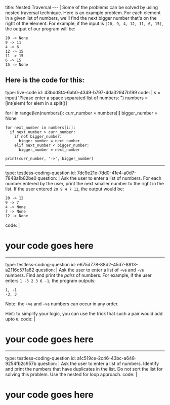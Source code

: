 title: Nested Traversal
--- |
  Some of the problems can be solved by using nested traversal technique. Here is an example problem. For each element in a given list of numbers, we'll find the next bigger number that's on the right of the element. For example, if the input is `[20, 9, 4, 12, 11, 6, 15]`, the output of our program will be:

  ```
  20 -> None
  9 -> 11
  4 -> 6
  12 -> 15
  11 -> 15
  6 -> 15
  15 -> None
  ```

  Here is the code for this:
---
type: live-code
id: 43bdd8f4-6ab0-4349-b797-4da32947b199
code: |
  s = input("Please enter a space separated list of numbers: ")
  numbers = [int(elem) for elem in s.split()]

  for i in range(len(numbers)):
    curr_number = numbers[i]
    bigger_number = None

    for next_number in numbers[i:]:
      if next_number > curr_number:
        if not bigger_number:
          bigger_number = next_number
        elif next_number < bigger_number:
          bigger_number = next_number

    print(curr_number, '->', bigger_number)

---
type: testless-coding-question
id: 7dc9e21e-7dd0-41e4-a0d7-7848a1b82be0
question: |
  Ask the user to enter a list of numbers. For each number entered by the user, print the next smaller number to the right in the list. If the user entered `20 9 4 7 12`, the output would be:
  ```
  20 -> 12
  9 -> 7
  4 -> None
  7 -> None
  12 -> None
  ```
code: |
  # your code goes here

---
type: testless-coding-question
id: e675d778-88d2-45d7-8813-a2116c571a82
question: |
  Ask the user to enter a list of `+ve` and `-ve` numbers. Find and print the _pairs_ of numbers. For example, if the user enters `1 -3 2 3 6 -1`, the program outputs:

  ```
  1, -1
  -3, 3
  ```

  Note: the `+ve` and `-ve` numbers can occur in any order.

  Hint: to simplify your logic, you can use the trick that such a pair would add upto `0`.
code: |
  # your code goes here

---
type: testless-coding-question
id: a1c519ce-2c46-43bc-a648-9254fb2c957b
question: |
  Ask the user to enter a list of numbers. Identify and print the numbers that have duplicates in the list. Do not sort the list for solving this problem. Use the nested for loop approach.
code: |
  # your code goes here
